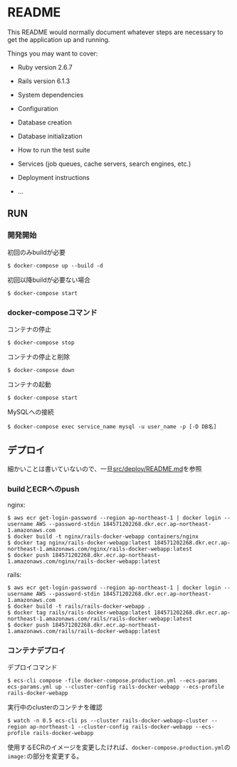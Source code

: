 # README

This README would normally document whatever steps are necessary to get the
application up and running.

Things you may want to cover:

* Ruby version
2.6.7

* Rails version
6.1.3

* System dependencies

* Configuration

* Database creation

* Database initialization

* How to run the test suite

* Services (job queues, cache servers, search engines, etc.)

* Deployment instructions

* ...

## RUN
### 開発開始

初回のみbuildが必要

```
$ docker-compose up --build -d
```

初回以降buildが必要ない場合

```
$ docker-compose start
```

### docker-composeコマンド

コンテナの停止

```
$ docker-compose stop
```

コンテナの停止と削除

```
$ docker-compose down
```

コンテナの起動

```
$ docker-compose start
```

MySQLへの接続

```
$ docker-compose exec service_name mysql -u user_name -p [-D DB名]
```


## デプロイ
細かいことは書いていないので、一旦[src/deploy/README.md](https://github.com/yuks0810/rails_docker_webapp/tree/ecs_deploy/src/deploy)を参照

### buildとECRへのpush

nginx:
```
$ aws ecr get-login-password --region ap-northeast-1 | docker login --username AWS --password-stdin 184571202268.dkr.ecr.ap-northeast-1.amazonaws.com
$ docker build -t nginx/rails-docker-webapp containers/nginx
$ docker tag nginx/rails-docker-webapp:latest 184571202268.dkr.ecr.ap-northeast-1.amazonaws.com/nginx/rails-docker-webapp:latest
$ docker push 184571202268.dkr.ecr.ap-northeast-1.amazonaws.com/nginx/rails-docker-webapp:latest
```

rails:
```
$ aws ecr get-login-password --region ap-northeast-1 | docker login --username AWS --password-stdin 184571202268.dkr.ecr.ap-northeast-1.amazonaws.com
$ docker build -t rails/rails-docker-webapp .
$ docker tag rails/rails-docker-webapp:latest 184571202268.dkr.ecr.ap-northeast-1.amazonaws.com/rails/rails-docker-webapp:latest
$ docker push 184571202268.dkr.ecr.ap-northeast-1.amazonaws.com/rails/rails-docker-webapp:latest
```

### コンテナデプロイ

デプロイコマンド
```
$ ecs-cli compose -file docker-compose.production.yml --ecs-params ecs-params.yml up --cluster-config rails-docker-webapp --ecs-profile rails-docker-webapp
```

実行中のclusterのコンテナを確認
```
$ watch -n 0.5 ecs-cli ps --cluster rails-docker-webapp-cluster --region ap-northeast-1 --cluster-config rails-docker-webapp --ecs-profile rails-docker-webapp
```

使用するECRのイメージを変更したければ、`docker-compose.production.yml`の`image:`の部分を変更する。

